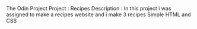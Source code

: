 The Odin Project 
Project : Recipes
Description :
In this project i was assigned to make a recipes website and i make 3 recipes
Simple HTML and CSS
